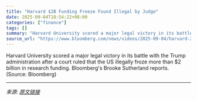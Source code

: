 ```yaml
---
title: "Harvard $2B Funding Freeze Found Illegal by Judge"
date: 2025-09-04T18:54:22+08:00
categories: ["finance"]
tags: []
summary: "Harvard University scored a major legal victory in its battle with the Trump administration after a court ruled that the US illegally froze more than $2 billion in research funding. Bloomberg's Brooke"
source_url: "https://www.bloomberg.com/news/videos/2025-09-04/harvard-2b-funding-freeze-found-illegal-by-judge-video"
---
```


Harvard University scored a major legal victory in its battle with the Trump administration after a court ruled that the US illegally froze more than $2 billion in research funding. Bloomberg's Brooke Sutherland reports. (Source: Bloomberg)

---

*来源: [原文链接](https://www.bloomberg.com/news/videos/2025-09-04/harvard-2b-funding-freeze-found-illegal-by-judge-video)*
